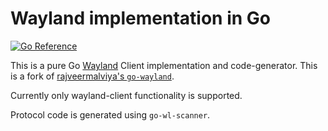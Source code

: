 # Wayland implementation in Go

[![Go Reference](https://pkg.go.dev/badge/github.com/friedelschoen/wayland/wayland.svg)](https://pkg.go.dev/github.com/friedelschoen/wayland)

This is a pure Go [Wayland](https://wayland.freedesktop.org/) Client implementation and code-generator. This is a fork of [rajveermalviya's `go-wayland`](https://github.com/rajveermalviya/go-wayland).

Currently only wayland-client functionality is supported.

Protocol code is generated using `go-wl-scanner`.